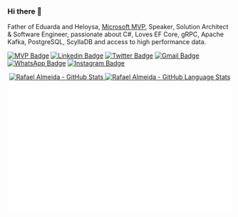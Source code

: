 ### Hi there 👋


Father of Eduarda and Heloysa, [Microsoft MVP](https://mvp.microsoft.com/en-us/PublicProfile/5003091), Speaker, Solution Architect & Software Engineer, passionate about C#, Loves EF Core, gRPC, Apache Kafka, PostgreSQL, ScyllaDB and access to high performance data.
<!--
<p align='center'>
<img src="https://visitor-badge.glitch.me/badge?page_id=ralmsdeveloper.visitor-badge">
</p>
-->
[![MVP Badge](https://img.shields.io/badge/-MVP%20Profile-blue?style=flat-square&logo=Microsoft&logoColor=white&link=https://mvp.microsoft.com/en-us/PublicProfile/5003091)](https://mvp.microsoft.com/en-us/PublicProfile/5003091)
[![Linkedin Badge](https://img.shields.io/badge/-LinkedIn-blue?style=flat-square&logo=Linkedin&logoColor=white&link=https://www.linkedin.com/in/ralmsdeveloper/)](https://www.linkedin.com/in/ralmsdeveloper/)
[![Twitter Badge](https://img.shields.io/badge/-Twitter-1ca0f1?style=flat-square&labelColor=1ca0f1&logo=twitter&logoColor=white&link=https://twitter.com/ralmsdeveloper)](https://twitter.com/ralmsdeveloper)
[![Gmail Badge](https://img.shields.io/badge/-ralms@ralms.net-c14438?style=flat-square&logo=Gmail&logoColor=white&link=mailto:ralms@ralms.net)](mailto:ralms@ralms.net) 
[![WhatsApp Badge](https://img.shields.io/badge/-WhatsApp-26B03D?style=flat-square&logo=WhatsApp&logoColor=white&link=https://api.whatsapp.com/send?phone=5579988293815)](https://api.whatsapp.com/send?phone=+5579988293815)
[![Instagram Badge](https://img.shields.io/badge/-Instagram-C13584?style=flat-square&labelColor=C13584&logo=instagram&logoColor=white&link=https://www.instagram.com/ralmsdeveloper/)](https://www.instagram.com/ralmsdeveloper/)

<!--
**ralmsdeveloper/ralmsdeveloper** is a ✨ _special_ ✨ repository because its `README.md` (this file) appears on your GitHub profile.

Here are some ideas to get you started:

- 🔭 I’m currently working on ...
- 🌱 I’m currently learning ...
- 👯 I’m looking to collaborate on ...
- 🤔 I’m looking for help with ...
- 💬 Ask me about ...
- 📫 How to reach me: ...
- 😄 Pronouns: ...
- ⚡ Fun fact: ...

-->

<p align="center">
  <a href="https://github-readme-stats-silk-xi.vercel.app//api/?username=ralmsdeveloper&show_icons=true&theme=buefy&count_private=true&include_all_commits=true">
    <img  alt="Rafael Almeida - GitHub Stats" width="400px" src="https://github-readme-stats-silk-xi.vercel.app/api/?username=ralmsdeveloper&show_icons=true&theme=buefy&count_private=true" />
  </a>
 
  <a href="https://github-readme-stats-silk-xi.vercel.app/api/top-langs/?username=ralmsdeveloper&theme=buefy&count_private=true">
    <img  alt="Rafael Almeida - GitHub Language Stats" src="https://github-readme-stats-silk-xi.vercel.app/api/top-langs/?username=ralmsdeveloper&theme=buefy&count_private=true" />
  </a>
  <a href="#">
    <img  alt="Rafael Almeida - GitHub Language by File Size"  src="https://github.com/ralmsdeveloper/github-stats/blob/master/generated/languages.svg" />
  </a>
</p>
